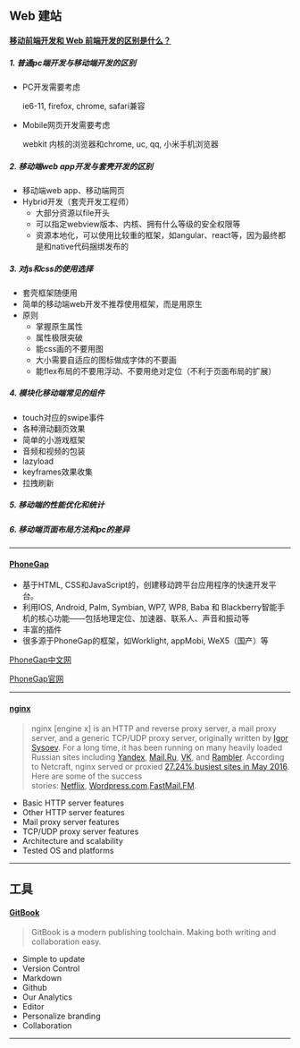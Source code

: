 ## Web 建站

#### [移动前端开发和 Web 前端开发的区别是什么？](http://www.zhihu.com/question/20269059)

##### **1. 普通pc端开发与移动端开发的区别**

* PC开发需要考虑

  ie6-11, firefox, chrome, safari兼容

* Mobile网页开发需要考虑

  webkit 内核的浏览器和chrome, uc, qq, 小米手机浏览器

##### **2. 移动端web app开发与套壳开发的区别**

* 移动端web app、移动端网页
* Hybrid开发（套壳开发工程师）
  * 大部分资源以file开头
  * 可以指定webview版本、内核、拥有什么等级的安全权限等
  * 资源本地化，可以使用比较重的框架，如angular、react等，因为最终都是和native代码捆绑发布的

##### **3. 对js和css的使用选择**

* 套壳框架随便用
* 简单的移动端web开发不推荐使用框架，而是用原生
* 原则
  * 掌握原生属性
  * 属性极限突破
  * 能css画的不要用图
  * 大小需要自适应的图标做成字体的不要画
  * 能flex布局的不要用浮动、不要用绝对定位（不利于页面布局的扩展）

##### **4. 模块化移动端常见的组件**

* touch对应的swipe事件
* 各种滑动翻页效果
* 简单的小游戏框架
* 音频和视频的包装
* lazyload
* keyframes效果收集
* 拉拽刷新

##### **5. 移动端的性能优化和统计**

##### **6. 移动端页面布局方法和pc的差异**

---

#### [PhoneGap](http://baike.baidu.com/link?url=oyoa2HgKtjoojxAumzrcTVGEpD5FdzKn077LWdPQ-rHbrU7bVIBlpBMBaxAyAs8qVg6wSrNm0RI1PlskqC2Lpq)

* 基于HTML, CSS和JavaScript的，创建移动跨平台应用程序的快速开发平台。
* 利用IOS, Android, Palm, Symbian, WP7, WP8, Baba 和 Blackberry智能手机的核心功能——包括地理定位、加速器、联系人、声音和振动等
* 丰富的插件
* 很多源于PhoneGap的框架，如Worklight, appMobi, WeX5（国产）等

[PhoneGap中文网](http://www.phonegap100.com/)

[PhoneGap官网](http://phonegap.com/)

---

#### [nginx](http://nginx.org/en/)

> nginx [engine x] is an HTTP and reverse proxy server, a mail proxy server, and a generic TCP/UDP proxy server, originally written by [Igor Sysoev](http://sysoev.ru/en/). For a long time, it has been running on many heavily loaded Russian sites including [Yandex](http://www.yandex.ru/), [Mail.Ru](http://mail.ru/), [VK](http://vk.com/), and [Rambler](http://www.rambler.ru/). According to Netcraft, nginx served or proxied [27.24% busiest sites in May 2016](http://news.netcraft.com/archives/2016/05/26/may-2016-web-server-survey.html). Here are some of the success stories: [Netflix](https://openconnect.itp.netflix.com/software/), [Wordpress.com](https://www.nginx.com/case-studies/nginx-wordpress-com/),[FastMail.FM](http://blog.fastmail.fm/2007/01/04/webimappop-frontend-proxies-changed-to-nginx/).

* Basic HTTP server features
* Other HTTP server features
* Mail proxy server features
* TCP/UDP proxy server features
* Architecture and scalability
* Tested OS and platforms

---

## 工具

#### [GitBook](https://www.gitbook.com/)

> GitBook is a modern publishing toolchain. Making both writing and collaboration easy.

* Simple to update
* Version Control
* Markdown
* Github
* Our Analytics
* Editor
* Personalize branding
* Collaboration

---